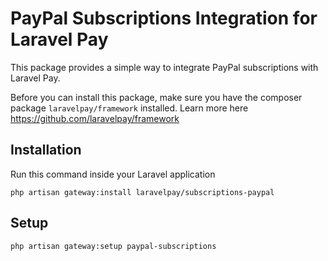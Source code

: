# PayPal Subscriptions Integration for Laravel Pay

This package provides a simple way to integrate PayPal subscriptions with Laravel Pay.

Before you can install this package, make sure you have the composer package `laravelpay/framework` installed. Learn more here https://github.com/laravelpay/framework

## Installation

Run this command inside your Laravel application

```
php artisan gateway:install laravelpay/subscriptions-paypal
```

## Setup

```
php artisan gateway:setup paypal-subscriptions
```
